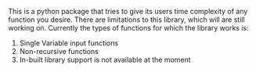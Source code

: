 This is a python package that tries to give its users time complexity of any function you desire. There are limitations to this
library, which will are still working on. 
Currently the types of functions for which the library works is:
1. Single Variable input functions
2. Non-recursive functions
3. In-built library support is not available at the moment
